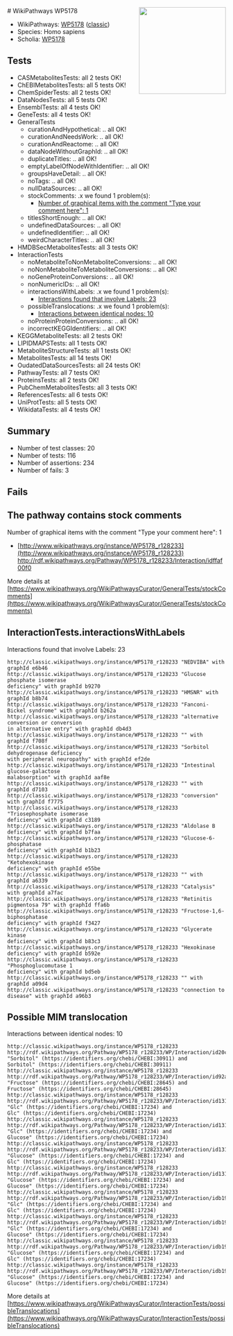<img style="float: right; width: 200px" src="https://upload.wikimedia.org/wikipedia/commons/thumb/8/83/Wplogo_with_text_500.png/640px-Wplogo_with_text_500.png" />
# WikiPathways WP5178

* WikiPathways: [WP5178](https://wikipathways.org/pathways/WP5178) ([classic](https://classic.wikipathways.org/instance/WP5178))
* Species: Homo sapiens
* Scholia: [WP5178](https://scholia.toolforge.org/wikipathways/WP5178)
## Tests
* CASMetabolitesTests: all 2 tests OK!
* ChEBIMetabolitesTests: all 5 tests OK!
* ChemSpiderTests: all 2 tests OK!
* DataNodesTests: all 5 tests OK!
* EnsemblTests: all 4 tests OK!
* GeneTests: all 4 tests OK!
* GeneralTests
    * curationAndHypothetical: .. all OK!
    * curationAndNeedsWork: .. all OK!
    * curationAndReactome: .. all OK!
    * dataNodeWithoutGraphId: .. all OK!
    * duplicateTitles: .. all OK!
    * emptyLabelOfNodeWithIdentifier: .. all OK!
    * groupsHaveDetail: .. all OK!
    * noTags: .. all OK!
    * nullDataSources: .. all OK!
    * stockComments: .x we found 1 problem(s):
        * [Number of graphical items with the comment "Type your comment here": 1](#6f4bfb29)
    * titlesShortEnough: .. all OK!
    * undefinedDataSources: .. all OK!
    * undefinedIdentifier: .. all OK!
    * weirdCharacterTitles: .. all OK!
* HMDBSecMetabolitesTests: all 3 tests OK!
* InteractionTests
    * noMetaboliteToNonMetaboliteConversions: .. all OK!
    * noNonMetaboliteToMetaboliteConversions: .. all OK!
    * noGeneProteinConversions: .. all OK!
    * nonNumericIDs: .. all OK!
    * interactionsWithLabels: .x we found 1 problem(s):
        * [Interactions found that involve Labels: 23](#fe97a8da)
    * possibleTranslocations: .x we found 1 problem(s):
        * [Interactions between identical nodes: 10](#661ebeea)
    * noProteinProteinConversions: .. all OK!
    * incorrectKEGGIdentifiers: .. all OK!
* KEGGMetaboliteTests: all 2 tests OK!
* LIPIDMAPSTests: all 1 tests OK!
* MetaboliteStructureTests: all 1 tests OK!
* MetabolitesTests: all 14 tests OK!
* OudatedDataSourcesTests: all 24 tests OK!
* PathwayTests: all 7 tests OK!
* ProteinsTests: all 2 tests OK!
* PubChemMetabolitesTests: all 3 tests OK!
* ReferencesTests: all 6 tests OK!
* UniProtTests: all 5 tests OK!
* WikidataTests: all 4 tests OK!


## Summary

* Number of test classes: 20
* Number of tests: 116
* Number of assertions: 234
* Number of fails: 3

## Fails

<a name="6f4bfb29" />

## The pathway contains stock comments

Number of graphical items with the comment "Type your comment here": 1

* [http://www.wikipathways.org/instance/WP5178_r128233](http://www.wikipathways.org/instance/WP5178_r128233) http://rdf.wikipathways.org/Pathway/WP5178_r128233/Interaction/idffaf00f0


More details at [https://www.wikipathways.org/WikiPathwaysCurator/GeneralTests/stockComments](https://www.wikipathways.org/WikiPathwaysCurator/GeneralTests/stockComments)

<a name="fe97a8da" />

## InteractionTests.interactionsWithLabels

Interactions found that involve Labels: 23
```
http://classic.wikipathways.org/instance/WP5178_r128233 "NEDVIBA" with graphId e6b46
http://classic.wikipathways.org/instance/WP5178_r128233 "Glucose phosphate isomerase
deficiency" with graphId b9270
http://classic.wikipathways.org/instance/WP5178_r128233 "HMSNR" with graphId b8b74
http://classic.wikipathways.org/instance/WP5178_r128233 "Fanconi-Bickel syndrome" with graphId b262a
http://classic.wikipathways.org/instance/WP5178_r128233 "alternative conversion or conversion
in alternative entry" with graphId db4d3
http://classic.wikipathways.org/instance/WP5178_r128233 "" with graphId f708f
http://classic.wikipathways.org/instance/WP5178_r128233 "Sorbitol dehydrogenase deficiency
with peripheral neuropathy" with graphId ef2de
http://classic.wikipathways.org/instance/WP5178_r128233 "Intestinal glucose-galactose
malabsorption" with graphId aaf8e
http://classic.wikipathways.org/instance/WP5178_r128233 "" with graphId d7103
http://classic.wikipathways.org/instance/WP5178_r128233 "conversion" with graphId f7775
http://classic.wikipathways.org/instance/WP5178_r128233 "Triosephosphate isomerase
deficiency" with graphId c3189
http://classic.wikipathways.org/instance/WP5178_r128233 "Aldolase B
deficiency" with graphId b7faa
http://classic.wikipathways.org/instance/WP5178_r128233 "Glucose-6-phosphatase
deficiency" with graphId b1b23
http://classic.wikipathways.org/instance/WP5178_r128233 "Ketohexokinase
deficiency" with graphId e55be
http://classic.wikipathways.org/instance/WP5178_r128233 "" with graphId a6339
http://classic.wikipathways.org/instance/WP5178_r128233 "Catalysis" with graphId a7fac
http://classic.wikipathways.org/instance/WP5178_r128233 "Retinitis pigmentosa 79" with graphId ffa6b
http://classic.wikipathways.org/instance/WP5178_r128233 "Fructose-1,6-biphosphatase
deficiency" with graphId f3427
http://classic.wikipathways.org/instance/WP5178_r128233 "Glycerate kinase
deficiency" with graphId b83c3
http://classic.wikipathways.org/instance/WP5178_r128233 "Hexokinase deficiency" with graphId b592e
http://classic.wikipathways.org/instance/WP5178_r128233 "Phosphoglucomutase 1
deficiency" with graphId bd5eb
http://classic.wikipathways.org/instance/WP5178_r128233 "" with graphId a09d4
http://classic.wikipathways.org/instance/WP5178_r128233 "connection to
disease" with graphId a96b3
```

<a name="661ebeea" />

## Possible MIM translocation

Interactions between identical nodes: 10
```
http://classic.wikipathways.org/instance/WP5178_r128233 http://rdf.wikipathways.org/Pathway/WP5178_r128233/WP/Interaction/id20c278e1 "Sorbitol" (https://identifiers.org/chebi/CHEBI:30911) and 
Sorbitol" (https://identifiers.org/chebi/CHEBI:30911)
http://classic.wikipathways.org/instance/WP5178_r128233 http://rdf.wikipathways.org/Pathway/WP5178_r128233/WP/Interaction/id92a3d684 "Fructose" (https://identifiers.org/chebi/CHEBI:28645) and 
Fructose" (https://identifiers.org/chebi/CHEBI:28645)
http://classic.wikipathways.org/instance/WP5178_r128233 http://rdf.wikipathways.org/Pathway/WP5178_r128233/WP/Interaction/id131d5722 "Glc" (https://identifiers.org/chebi/CHEBI:17234) and 
Glc" (https://identifiers.org/chebi/CHEBI:17234)
http://classic.wikipathways.org/instance/WP5178_r128233 http://rdf.wikipathways.org/Pathway/WP5178_r128233/WP/Interaction/id131d5722 "Glc" (https://identifiers.org/chebi/CHEBI:17234) and 
Glucose" (https://identifiers.org/chebi/CHEBI:17234)
http://classic.wikipathways.org/instance/WP5178_r128233 http://rdf.wikipathways.org/Pathway/WP5178_r128233/WP/Interaction/id131d5722 "Glucose" (https://identifiers.org/chebi/CHEBI:17234) and 
Glc" (https://identifiers.org/chebi/CHEBI:17234)
http://classic.wikipathways.org/instance/WP5178_r128233 http://rdf.wikipathways.org/Pathway/WP5178_r128233/WP/Interaction/id131d5722 "Glucose" (https://identifiers.org/chebi/CHEBI:17234) and 
Glucose" (https://identifiers.org/chebi/CHEBI:17234)
http://classic.wikipathways.org/instance/WP5178_r128233 http://rdf.wikipathways.org/Pathway/WP5178_r128233/WP/Interaction/idb199c6df "Glc" (https://identifiers.org/chebi/CHEBI:17234) and 
Glc" (https://identifiers.org/chebi/CHEBI:17234)
http://classic.wikipathways.org/instance/WP5178_r128233 http://rdf.wikipathways.org/Pathway/WP5178_r128233/WP/Interaction/idb199c6df "Glc" (https://identifiers.org/chebi/CHEBI:17234) and 
Glucose" (https://identifiers.org/chebi/CHEBI:17234)
http://classic.wikipathways.org/instance/WP5178_r128233 http://rdf.wikipathways.org/Pathway/WP5178_r128233/WP/Interaction/idb199c6df "Glucose" (https://identifiers.org/chebi/CHEBI:17234) and 
Glc" (https://identifiers.org/chebi/CHEBI:17234)
http://classic.wikipathways.org/instance/WP5178_r128233 http://rdf.wikipathways.org/Pathway/WP5178_r128233/WP/Interaction/idb199c6df "Glucose" (https://identifiers.org/chebi/CHEBI:17234) and 
Glucose" (https://identifiers.org/chebi/CHEBI:17234)
```

More details at [https://www.wikipathways.org/WikiPathwaysCurator/InteractionTests/possibleTranslocations](https://www.wikipathways.org/WikiPathwaysCurator/InteractionTests/possibleTranslocations)

